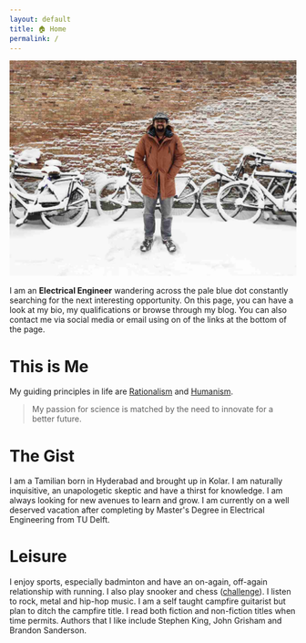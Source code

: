 ```yaml
---
layout: default
title: 🏠 Home
permalink: /
---
```


![Profile](/home/profile.jpg "Profile")

I am an **Electrical Engineer** wandering across the pale blue dot constantly searching for the next interesting opportunity. On this page, you can have a look at my bio, my qualifications or browse through my blog. You can also contact me via social media or email using on of the links at the bottom of the page.

# This is Me

My guiding principles in life are [Rationalism](https://en.wikipedia.org/wiki/Rationalism) and [Humanism](https://en.wikipedia.org/wiki/Humanism).

> My passion for science is matched by the need to innovate for a better future.

# The Gist

I am a Tamilian born in Hyderabad and brought up in Kolar. I am naturally inquisitive, an unapologetic skeptic and have a thirst for knowledge. I am always looking for new avenues to learn and grow. I am currently on a well deserved vacation after completing by Master's Degree in Electrical Engineering from TU Delft.

# Leisure

I enjoy sports, especially badminton and have an on-again, off-again relationship with running. I also play snooker and chess ([challenge](https://www.chess.com/member/mrkaranj)). I listen to rock, metal and hip-hop music. I am a self taught campfire guitarist but plan to ditch the campfire title. I read both fiction and non-fiction titles when time permits. Authors that I like include Stephen King, John Grisham and Brandon Sanderson.